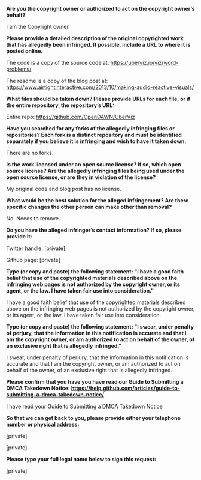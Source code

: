 **Are you the copyright owner or authorized to act on the copyright owner’s behalf?**



I am the Copyright owner.



**Please provide a detailed description of the original copyrighted work that has allegedly been infringed. If possible, include a URL to where it is posted online.**



The code is a copy of the source code at: https://uberviz.io/viz/word-problems/

The readme is a copy of the blog post at: https://www.airtightinteractive.com/2013/10/making-audio-reactive-visuals/



**What files should be taken down? Please provide URLs for each file, or if the entire repository, the repository’s URL:**



Entire repo: https://github.com/OpenDAWN/UberViz



**Have you searched for any forks of the allegedly infringing files or repositories? Each fork is a distinct repository and must be identified separately if you believe it is infringing and wish to have it taken down.**



There are no forks.



**Is the work licensed under an open source license? If so, which open source license? Are the allegedly infringing files being used under the open source license, or are they in violation of the license?**



My original code and blog post has no license.



**What would be the best solution for the alleged infringement? Are there specific changes the other person can make other than removal?**



No. Needs to remove.



**Do you have the alleged infringer’s contact information? If so, please provide it:**



Twitter handle: [private]  

Github page: [private]



**Type (or copy and paste) the following statement: "I have a good faith belief that use of the copyrighted materials described above on the infringing web pages is not authorized by the copyright owner, or its agent, or the law. I have taken fair use into consideration."**



I have a good faith belief that use of the copyrighted materials described above on the infringing web pages is not authorized by the copyright owner, or its agent, or the law. I have taken fair use into consideration.



**Type (or copy and paste) the following statement: "I swear, under penalty of perjury, that the information in this notification is accurate and that I am the copyright owner, or am authorized to act on behalf of the owner, of an exclusive right that is allegedly infringed."**



I swear, under penalty of perjury, that the information in this notification is accurate and that I am the copyright owner, or am authorized to act on behalf of the owner, of an exclusive right that is allegedly infringed.



**Please confirm that you have you have read our Guide to Submitting a DMCA Takedown Notice: https://help.github.com/articles/guide-to-submitting-a-dmca-takedown-notice/**



I have read your Guide to Submitting a DMCA Takedown Notice



**So that we can get back to you, please provide either your telephone number or physical address:**

[private]  

[private]  



**Please type your full legal name below to sign this request:**


[private]  
